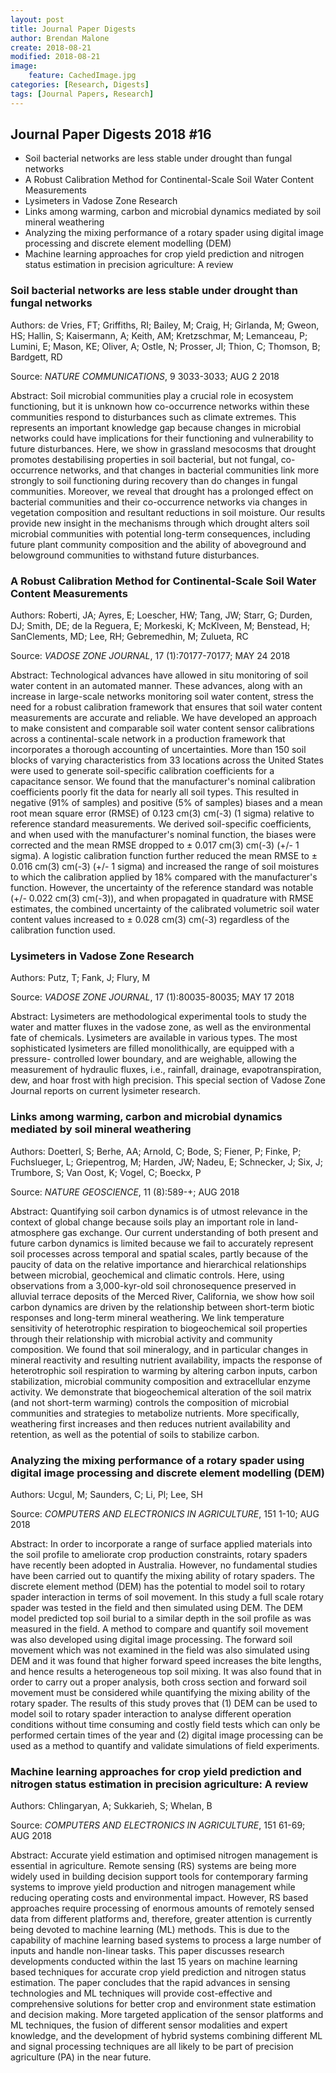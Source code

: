 ```yaml
---
layout: post
title: Journal Paper Digests
author: Brendan Malone
create: 2018-08-21
modified: 2018-08-21
image:
    feature: CachedImage.jpg
categories: [Research, Digests]
tags: [Journal Papers, Research]
---
```


## Journal Paper Digests 2018 #16


* Soil bacterial networks are less stable under drought than fungal networks
* A Robust Calibration Method for Continental-Scale Soil Water Content Measurements
* Lysimeters in Vadose Zone Research
* Links among warming, carbon and microbial dynamics mediated by soil mineral weathering
* Analyzing the mixing performance of a rotary spader using digital image processing and discrete element modelling (DEM)
* Machine learning approaches for crop yield prediction and nitrogen status estimation in precision agriculture: A review


<!--more-->

### Soil bacterial networks are less stable under drought than fungal networks

Authors:
de Vries, FT; Griffiths, RI; Bailey, M; Craig, H; Girlanda, M; Gweon,
HS; Hallin, S; Kaisermann, A; Keith, AM; Kretzschmar, M; Lemanceau, P;
Lumini, E; Mason, KE; Oliver, A; Ostle, N; Prosser, JI; Thion, C;
Thomson, B; Bardgett, RD

Source:
*NATURE COMMUNICATIONS*, 9 3033-3033; AUG 2 2018 

Abstract:
Soil microbial communities play a crucial role in ecosystem functioning,
but it is unknown how co-occurrence networks within these communities
respond to disturbances such as climate extremes. This represents an
important knowledge gap because changes in microbial networks could have
implications for their functioning and vulnerability to future
disturbances. Here, we show in grassland mesocosms that drought promotes
destabilising properties in soil bacterial, but not fungal,
co-occurrence networks, and that changes in bacterial communities link
more strongly to soil functioning during recovery than do changes in
fungal communities. Moreover, we reveal that drought has a prolonged
effect on bacterial communities and their co-occurrence networks via
changes in vegetation composition and resultant reductions in soil
moisture. Our results provide new insight in the mechanisms through
which drought alters soil microbial communities with potential long-term
consequences, including future plant community composition and the
ability of aboveground and belowground communities to withstand future
disturbances.

### A Robust Calibration Method for Continental-Scale Soil Water Content Measurements

Authors:
Roberti, JA; Ayres, E; Loescher, HW; Tang, JW; Starr, G; Durden, DJ;
Smith, DE; de la Reguera, E; Morkeski, K; McKlveen, M; Benstead, H;
SanClements, MD; Lee, RH; Gebremedhin, M; Zulueta, RC

Source:
*VADOSE ZONE JOURNAL*, 17 (1):70177-70177; MAY 24 2018 

Abstract:
Technological advances have allowed in situ monitoring of soil water
content in an automated manner. These advances, along with an increase
in large-scale networks monitoring soil water content, stress the need
for a robust calibration framework that ensures that soil water content
measurements are accurate and reliable. We have developed an approach to
make consistent and comparable soil water content sensor calibrations
across a continental-scale network in a production framework that
incorporates a thorough accounting of uncertainties. More than 150 soil
blocks of varying characteristics from 33 locations across the United
States were used to generate soil-specific calibration coefficients for
a capacitance sensor. We found that the manufacturer's nominal
calibration coefficients poorly fit the data for nearly all soil types.
This resulted in negative (91% of samples) and positive (5% of samples)
biases and a mean root mean square error (RMSE) of 0.123 cm(3) cm(-3) (1
sigma) relative to reference standard measurements. We derived
soil-specific coefficients, and when used with the manufacturer's
nominal function, the biases were corrected and the mean RMSE dropped to
± 0.017 cm(3) cm(-3) (+/- 1 sigma). A logistic calibration function
further reduced the mean RMSE to ± 0.016 cm(3) cm(-3) (+/- 1 sigma)
and increased the range of soil moistures to which the calibration
applied by 18% compared with the manufacturer's function. However, the
uncertainty of the reference standard was notable (+/- 0.022 cm(3)
cm(-3)), and when propagated in quadrature with RMSE estimates, the
combined uncertainty of the calibrated volumetric soil water content
values increased to ± 0.028 cm(3) cm(-3) regardless of the calibration
function used.


### Lysimeters in Vadose Zone Research

Authors:
Putz, T; Fank, J; Flury, M

Source:
*VADOSE ZONE JOURNAL*, 17 (1):80035-80035; MAY 17 2018 

Abstract:
Lysimeters are methodological experimental tools to study the water and
matter fluxes in the vadose zone, as well as the environmental fate of
chemicals. Lysimeters are available in various types. The most
sophisticated lysimeters are filled monolithically, are equipped with a
pressure- controlled lower boundary, and are weighable, allowing the
measurement of hydraulic fluxes, i.e., rainfall, drainage,
evapotranspiration, dew, and hoar frost with high precision. This
special section of Vadose Zone Journal reports on current lysimeter
research.


### Links among warming, carbon and microbial dynamics mediated by soil mineral weathering

Authors:
Doetterl, S; Berhe, AA; Arnold, C; Bode, S; Fiener, P; Finke, P;
Fuchslueger, L; Griepentrog, M; Harden, JW; Nadeu, E; Schnecker, J; Six,
J; Trumbore, S; Van Oost, K; Vogel, C; Boeckx, P

Source:
*NATURE GEOSCIENCE*, 11 (8):589-+; AUG 2018 

Abstract:
Quantifying soil carbon dynamics is of utmost relevance in the context
of global change because soils play an important role in land-atmosphere
gas exchange. Our current understanding of both present and future
carbon dynamics is limited because we fail to accurately represent soil
processes across temporal and spatial scales, partly because of the
paucity of data on the relative importance and hierarchical
relationships between microbial, geochemical and climatic controls.
Here, using observations from a 3,000-kyr-old soil chronosequence
preserved in alluvial terrace deposits of the Merced River, California,
we show how soil carbon dynamics are driven by the relationship between
short-term biotic responses and long-term mineral weathering. We link
temperature sensitivity of heterotrophic respiration to biogeochemical
soil properties through their relationship with microbial activity and
community composition. We found that soil mineralogy, and in particular
changes in mineral reactivity and resulting nutrient availability,
impacts the response of heterotrophic soil respiration to warming by
altering carbon inputs, carbon stabilization, microbial community
composition and extracellular enzyme activity. We demonstrate that
biogeochemical alteration of the soil matrix (and not short-term
warming) controls the composition of microbial communities and
strategies to metabolize nutrients. More specifically, weathering first
increases and then reduces nutrient availability and retention, as well
as the potential of soils to stabilize carbon.


### Analyzing the mixing performance of a rotary spader using digital image processing and discrete element modelling (DEM)

Authors:
Ucgul, M; Saunders, C; Li, Pl; Lee, SH

Source:
*COMPUTERS AND ELECTRONICS IN AGRICULTURE*, 151 1-10; AUG 2018 

Abstract:
In order to incorporate a range of surface applied materials into the
soil profile to ameliorate crop production constraints, rotary spaders
have recently been adopted in Australia. However, no fundamental studies
have been carried out to quantify the mixing ability of rotary spaders.
The discrete element method (DEM) has the potential to model soil to
rotary spader interaction in terms of soil movement. In this study a
full scale rotary spader was tested in the field and then simulated
using DEM. The DEM model predicted top soil burial to a similar depth in
the soil profile as was measured in the field. A method to compare and
quantify soil movement was also developed using digital image
processing. The forward soil movement which was not examined in the
field was also simulated using DEM and it was found that higher forward
speed increases the bite lengths, and hence results a heterogeneous top
soil mixing. It was also found that in order to carry out a proper
analysis, both cross section and forward soil movement must be
considered while quantifying the mixing ability of the rotary spader.
The results of this study proves that (1) DEM can be used to model soil
to rotary spader interaction to analyse different operation conditions
without time consuming and costly field tests which can only be
performed certain times of the year and (2) digital image processing can
be used as a method to quantify and validate simulations of field
experiments.

### Machine learning approaches for crop yield prediction and nitrogen status estimation in precision agriculture: A review

Authors:
Chlingaryan, A; Sukkarieh, S; Whelan, B

Source:
*COMPUTERS AND ELECTRONICS IN AGRICULTURE*, 151 61-69; AUG 2018 

Abstract:
Accurate yield estimation and optimised nitrogen management is essential
in agriculture. Remote sensing (RS) systems are being more widely used
in building decision support tools for contemporary farming systems to
improve yield production and nitrogen management while reducing
operating costs and environmental impact. However, RS based approaches
require processing of enormous amounts of remotely sensed data from
different platforms and, therefore, greater attention is currently being
devoted to machine learning (ML) methods. This is due to the capability
of machine learning based systems to process a large number of inputs
and handle non-linear tasks. This paper discusses research developments
conducted within the last 15 years on machine learning based techniques
for accurate crop yield prediction and nitrogen status estimation. The
paper concludes that the rapid advances in sensing technologies and ML
techniques will provide cost-effective and comprehensive solutions for
better crop and environment state estimation and decision making. More
targeted application of the sensor platforms and ML techniques, the
fusion of different sensor modalities and expert knowledge, and the
development of hybrid systems combining different ML and signal
processing techniques are all likely to be part of precision agriculture
(PA) in the near future.
